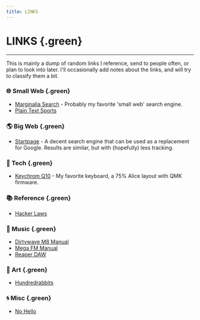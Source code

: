 ```yaml
---
title: LINKS
---
```


# LINKS {.green}

---

This is mainly a dump of random links I reference, send to people often, or plan to look into later. 
I'll occasionally add notes about the links, and will try to classify them a bit.

### 🌐 Small Web {.green}
- [Marginalia Search](https://search.marginalia.nu/) - Probably my favorite 'small web' search engine.
- [Plain Text Sports](https://plaintextsports.com/)

### 🌎 Big Web {.green}
- [Startpage](https://www.startpage.com/) - A decent search engine that can be used as a replacement 
for Google. Results are similar, but with (hopefully) less tracking.

### 🔌 Tech {.green}
- [Keychrom Q10](https://www.keychron.com/products/keychron-q10-alice-layout-qmk-custom-mechanical-keyboard) - 
My favorite keyboard, a 75% Alice layout with QMK firmware.

### 📚 Reference {.green}
- [Hacker Laws](https://github.com/dwmkerr/hacker-laws)

### 🎼 Music {.green}
- [Dirtywave M8 Manual](https://dirtywave.com/pages/resources-downloads)
- [Mega FM Manual](https://www.twistedelectrons.com/downloads-firmware)
- [Reaper DAW](https://www.reaper.fm/)

### 🎨 Art {.green}
- [Hundredrabbits](https://100r.co/site/home.html)

### 🌀 Misc {.green}
- [No Hello](https://nohello.net/en/)

